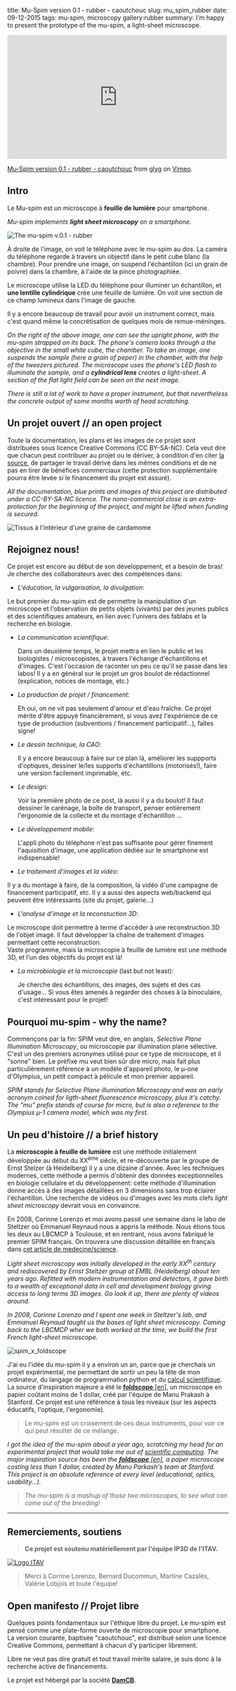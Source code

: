 title: Mu-Spim version 0.1 - rubber - caoutchouc
slug: mu_spim_rubber
date: 09-12-2015
tags: mu-spim, microscopy
gallery:rubber
summary: I'm happy to present the prototype of the mu-spim, a light-sheet microscope.


<iframe src="https://player.vimeo.com/video/138897580" width="500" height="281" frameborder="0" webkitallowfullscreen mozallowfullscreen allowfullscreen></iframe> <p><a href="https://vimeo.com/138897580">Mu-Spim version 0.1 - rubber - caoutchouc</a> from <a href="https://vimeo.com/user12210065">glyg</a> on <a href="https://vimeo.com">Vimeo</a>.</p>



## Intro


Le Mu-spim est un microscope à **feuille de lumière** pour smartphone.

_Mu-spim implements **light sheet microscopy** on a
smartphone._

![The mu-spim v.0.1 - rubber](images/gallery/rubber/mu_spim_instrument_all.png)



À droite de l'image, on voit le téléphone avec le mu-spim au dos. La caméra du
téléphone regarde à travers un objectif dans le petit cube blanc (la chambre).
Pour prendre une image, on suspend l'échantillon (ici un grain de poivre) dans
la chambre, à l'aide de la pince photographiée.

Le microscope utilise la LED du téléphone pour illuminer un échantillon, et
**une lentille cylindrique** crée une feuille de lumière. On voit une section de ce champ lumineux dans l'image de  gauche.

Il y a encore beaucoup de travail pour avoir un instrument correct, mais c'est
quand même la concrétisation de quelques mois de remue-méninges.


_On the right of the above image, one can see the upright phone, with the mu-spim
strapped on its back. The phone's camera looks through a the objective in the
small white cube, the chamber. To take an image, one suspends the sample (here a
grain of peper) in the chamber, with the help of the tweezers pictured. The
microscope uses the phone's LED flash to illuminate the sample, and a
**cylindrical lens** creates a light-sheet. A section of the flat light field
can be seen on the next image._

_There is still a lot of work to have a proper instrument, but that nevertheless
the concrete output of some months worth of head scratching._

## Un projet ouvert // an open project

Toute la documentation, les plans et les images de ce projet sont distribuées
sous licence Creative Commons (CC BY-SA-NC). Cela veut dire que chacun peut
contribuer au projet ou le dériver, à condition d'en citer [la
source](https://github.com/DamCB/mu-spim), de partager le travail dérivé dans
les mêmes conditions et de ne pas en tirer de bénéfices commerciaux (cette
protection supplémentaire pourra être levée si le financement du projet est
assuré).

_All the documentation, blue prints and images of this project are distributed
under a CC-BY-SA-NC licence. The nono-commercial close is an extra-protection for the beginning of the project, and might be lifted when funding is secured._

![Tissus à l'intérieur d'une graine de cardamome](images/gallery/rubber/mu-spim_cardamom.jpg)

## Rejoignez nous!

Ce projet est encore au début de son développement, et a besoin de bras! Je
cherche des collaborateurs avec des compétences dans:

* _L'éducation, la vulgarisation, la divulgation_:

 Le but premier du mu-spim est de permettre la manipulation d'un microscope et
 l'observation de petits objets (vivants) par des jeunes publics et des scientifiques
 amateurs, en lien avec l'univers des fablabs et la recherche en biologie.


* _La communication scientifique_:

  Dans un deuxième temps, le projet mettra  en lien le public et les biologistes /
  microscopistes, à travers l'échange d'échantillons et d'images. C'est
  l'occasion de raconter un peu ce qu'il se passe dans les labos! Il y a en
  général sur le projet un gros boulot de rédactionnel (explication, notices de montage, etc.)

* _La production de projet / financement_:

  Eh oui, on ne vit pas seulement d'amour et d'eau fraîche. Ce projet mérite
  d'être appuyé financièrement, si vous avez l'expérience de ce type de
  production (subventions / financement participatif...), faîtes signe!

* _Le dessin technique, la CAO_:

  Il y a encore beaucoup à faire sur ce plan là,
  améliorer les suppports d'optiques, dessiner le/les supports d'échantillons (motorisés!), faire une version facilement imprimable, etc.

* _Le design_:

  Voir la première photo de ce post, là aussi il y a du boulot!
  Il faut dessiner le carénage, la boîte de transport, penser entièrement
  l'ergonomie de la collecte et du montage d'échantillon ...

* _Le développement mobile_:

  L'appli photo du téléphone n'est pas suffisante pour gérer finement
  l'aquisition d'image, une application dédiée sur le smartphone est
  indispensable!

* _Le traitement d'images et la vidéo_:

 Il y a du montage à faire, de la composition, la vidéo d'une campagne de
 financement participatif, etc. Il y a aussi des aspects web/backend qui peuvent
 être intéressants (site du projet, galerie...)

* _L'analyse d'image et la reconstuction 3D_:

 Le microscope doit permettre à terme d'accéder à une reconstruction 3D de l'objet imagé.
 Il faut développer la chaîne de traitement d'images permettant cette reconstruction.  
 Vaste programme, mais la microscopie à feuille de lumière est une méthode 3D,
 et l'un des objectifs du projet est là!

* _La microbiologie et la microscopie_ (last but not least):

  Je cherche des échantillons, des images, des sujets et des cas d'usage... Si
  vous êtes amenés à regarder des choses à la binoculaire, c'est intéressant
  pour le projet!


## Pourquoi mu-spim - why the name?

Commençons par la fin: SPIM veut dire, en anglais, _Selective Plane Illumination
Microscopy_,  ou microscopie par illumination plane sélective. C'est un des
premiers acronymes utilisé pour ce type de microscope, et il "sonne" bien. Le
préfixe mu veut bien sûr dire micro, mais fait plus particulièrement référence à
un modèle d'appareil photo, le µ-one d'Olympius, un petit compact à pélicule et
mon premier appareil.

_SPIM stands for Selective Plane illumination Microscopy and was an early acronym
coined for ligth-sheet fluorescence microscopy, plus it's catchy. The "mu"
prefix stands of course for micro, but is also a reference to the Olympius µ-1
camera model, which was my first._  


## Un peu d'histoire // a brief history

La **microscopie à feuille de lumière** est une méthode initialement développée au
début du XX<sup>ème </sup> siècle, et re-découverte par le groupe de Ernst
Stelzer (à Heidelberg) il y a une dizaine d'année. Avec les techniques modernes,
cette méthode a permis d'obtenir des données exceptionnelles en biologie
cellulaire et du développement: cette méthode d'illumination donne accès à
des images détaillées en 3 dimensions sans trop éclairer l'échantillon. Une
recherche de vidéos ou d'images avec les mots clefs _light sheet microscopy_
devrait vous en convaincre.

En 2008, Corinne Lorenzo et moi avons passé
une semaine dans le labo de Steltzer où Emmanuel Reynaud nous a appris la
méthode. Nous étions tous les deux au LBCMCP à Toulouse, et en rentrant, nous
avons fabriqué le premier SPIM français. On trouvera une discussion détaillée en
français dans [cet article de
medecine/science](http://www.medecinesciences.org/articles/medsci/pdf/2011/07/medsci2011278-9p753.pdf).


_Light sheet microscopy was initially developed in the early XX<sup>th</sup>
century and rediscovered by Ernst Steltzer group at EMBL (Heidelberg) about ten
years ago. Refitted with modern instrumentation and detectors, it gave birth to
a wealth of exceptional data in cell and development biology giving access to long terms 3D images. Go look it up, there are plenty of videos around._

_In 2008, Corinne Lorenzo and I spent one week in Steltzer's lab, and Emmanuel
Reynaud taught us the bases of light sheet microscopy. Coming back to the LBCMCP wher we both worked at the time, we build the first French light-sheet microscope._


![spim_x_foldscope](images/spim_plus_foldscope.png)


J'ai eu l'idée du mu-spim il y a environ un an, parce que je cherchais un projet
expérimental, me permettant de sortir un peu la tête de mon ordinateur, du
langage de programmation python et du [calcul scientifique](http://damcb.com).
La source d'inspiration majeure a été le [**foldscope**
[en]](http://www.foldscope.com/), un microscope en papier coûtant moins de 1
dollar, créé par l'équipe de Manu Prakash à Stanford. Ce projet est une
référence à tous les niveaux (sur les aspects éducatifs, l'optique,
l'ergonomie).

> Le mu-spim est un croisement de ces deux instruments, pour voir ce qui peut
résulter de ce mélange.


_I got the idea of the mu-spim about a year ago, scratching my head for an
experimental project that would take me out of [scientific
computing](http://damcb.com). The major inspiration source has been the
[**foldscope** [en]](http://www.foldscope.com/), a paper microscope costing less
than 1 dollar, created by Manu Parkash's team at Stanford. This project is an
absolute reference at every level (educational, optics, usability...)._


>_The mu-spim is a mashup of those two microscopes,
to see what can come out of the breeding!_

<hr/>



## Remerciements, soutiens

> **Ce projet est soutenu matériellement par l'équipe IP3D de l'ITAV.**

[![Logo ITAV](images/logo_itav.png) ](http://www.itav-recherche.fr/index.php/fr/menu-itavequipeip3d)

> Merci à Corrine Lorenzo, Bernard Ducommun, Martine Cazalès, Valérie Lobjois et
toute l'équipe!

## Open manifesto // Projet libre

Quelques points fondamentaux sur l'éthique libre du projet. Le mu-spim est pensé
comme une plate-forme ouverte de microscopie pour smartphone. La version
courante, baptisée "caoutchouc", est distribué selon une licence Creative Commons, permettant à chacun d'y participer librement.


Libre ne veut pas dire gratuit et tout travail mérite salaire, je suis donc à la
recherche active de financements.

Le projet est hébergé par la société **[DamCB](http://damcb.com)**.
